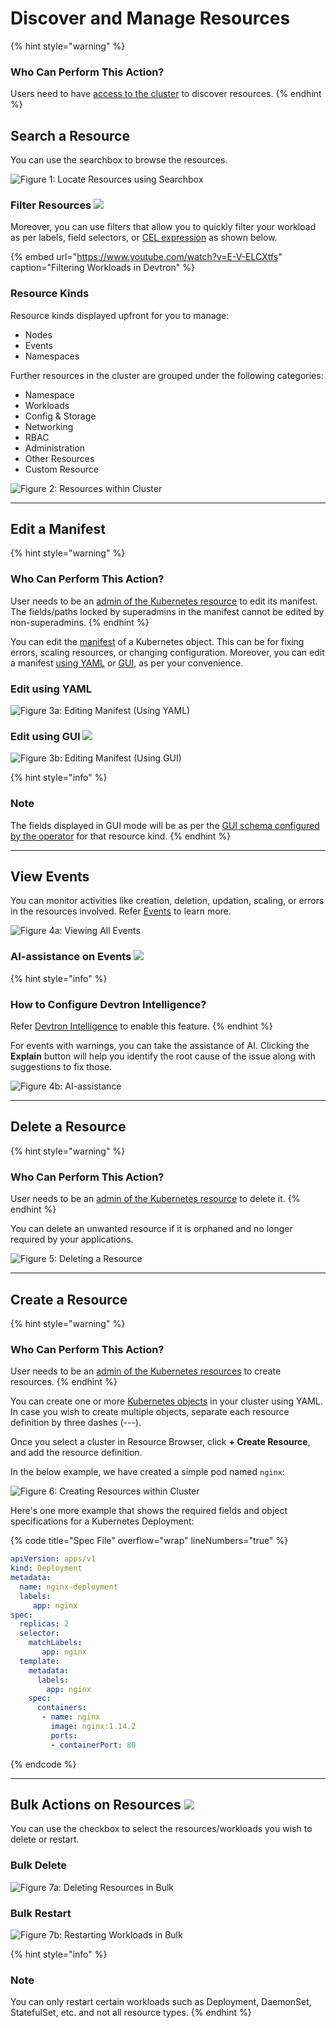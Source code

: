 # Discover and Manage Resources 

{% hint style="warning" %}
### Who Can Perform This Action?
Users need to have [access to the cluster](../global-configurations/authorization/user-access.md#kubernetes-resources-permissions) to discover resources.
{% endhint %}

## Search a Resource

You can use the searchbox to browse the resources.

![Figure 1: Locate Resources using Searchbox](https://devtron-public-asset.s3.us-east-2.amazonaws.com/images/kubernetes-resource-browser/discover-resource.gif)

### Filter Resources [![](https://devtron-public-asset.s3.us-east-2.amazonaws.com/images/elements/EnterpriseTag.svg)](https://devtron.ai/pricing)

Moreover, you can use filters that allow you to quickly filter your workload as per labels, field selectors, or [CEL expression](https://kubernetes.io/docs/reference/using-api/cel/) as shown below.

{% embed url="https://www.youtube.com/watch?v=E-V-ELCXtfs" caption="Filtering Workloads in Devtron" %}

### Resource Kinds

Resource kinds displayed upfront for you to manage:

* Nodes
* Events
* Namespaces

Further resources in the cluster are grouped under the following categories:

* Namespace
* Workloads
* Config & Storage
* Networking
* RBAC
* Administration
* Other Resources
* Custom Resource

![Figure 2: Resources within Cluster](https://devtron-public-asset.s3.us-east-2.amazonaws.com/images/kubernetes-resource-browser/resource-list-db.jpg)

---

## Edit a Manifest 

{% hint style="warning" %}
### Who Can Perform This Action?
User needs to be an [admin of the Kubernetes resource](../global-configurations/authorization/user-access.md#kubernetes-resources-permissions) to edit its manifest. The fields/paths locked by superadmins in the manifest cannot be edited by non-superadmins.
{% endhint %}

You can edit the [manifest](../../reference/glossary.md#manifest) of a Kubernetes object. This can be for fixing errors, scaling resources, or changing configuration. Moreover, you can edit a manifest [using YAML](#edit-using-yaml) or [GUI](#edit-using-gui), as per your convenience.

### Edit using YAML

![Figure 3a: Editing Manifest (Using YAML)](https://devtron-public-asset.s3.us-east-2.amazonaws.com/images/kubernetes-resource-browser/edit-live-manifest-yaml.gif)

### Edit using GUI [![](https://devtron-public-asset.s3.us-east-2.amazonaws.com/images/elements/EnterpriseTag.svg)](https://devtron.ai/pricing)

![Figure 3b: Editing Manifest (Using GUI)](https://devtron-public-asset.s3.us-east-2.amazonaws.com/images/kubernetes-resource-browser/edit-live-manifest-gui.gif)

{% hint style="info" %}
### Note
The fields displayed in GUI mode will be as per the [GUI schema configured by the operator](../operations/edit-manifest-schema.md) for that resource kind.
{% endhint %}

---

## View Events

You can monitor activities like creation, deletion, updation, scaling, or errors in the resources involved. Refer [Events](https://kubernetes.io/docs/reference/kubernetes-api/cluster-resources/event-v1/) to learn more.

![Figure 4a: Viewing All Events](https://devtron-public-asset.s3.us-east-2.amazonaws.com/images/kubernetes-resource-browser/events.gif)

### AI-assistance on Events [![](https://devtron-public-asset.s3.us-east-2.amazonaws.com/images/elements/EnterpriseTag.svg)](https://devtron.ai/pricing)

{% hint style="info" %}
### How to Configure Devtron Intelligence?
Refer [Devtron Intelligence](../devtron-intelligence.md) to enable this feature.
{% endhint %}

For events with warnings, you can take the assistance of AI. Clicking the **Explain** button will help you identify the root cause of the issue along with suggestions to fix those.

![Figure 4b: AI-assistance](https://devtron-public-asset.s3.us-east-2.amazonaws.com/images/kubernetes-resource-browser/ai-assist-eventfix.gif)

---

## Delete a Resource

{% hint style="warning" %}
### Who Can Perform This Action?
User needs to be an [admin of the Kubernetes resource](../global-configurations/authorization/user-access.md#kubernetes-resources-permissions) to delete it.
{% endhint %}

You can delete an unwanted resource if it is orphaned and no longer required by your applications.

![Figure 5: Deleting a Resource](https://devtron-public-asset.s3.us-east-2.amazonaws.com/images/kubernetes-resource-browser/delete.gif)

---

## Create a Resource

{% hint style="warning" %}
### Who Can Perform This Action?
User needs to be an [admin of the Kubernetes resources](../global-configurations/authorization/user-access.md#kubernetes-resources-permissions) to create resources.
{% endhint %}

You can create one or more [Kubernetes objects](../../reference/glossary.md#objects) in your cluster using YAML. In case you wish to create multiple objects, separate each resource definition by three dashes (---).

Once you select a cluster in Resource Browser, click **+ Create Resource**, and add the resource definition.  

In the below example, we have created a simple pod named `nginx`:

![Figure 6: Creating Resources within Cluster](https://devtron-public-asset.s3.us-east-2.amazonaws.com/images/kubernetes-resource-browser/create-resource.gif)

Here's one more example that shows the required fields and object specifications for a Kubernetes Deployment:

{% code title="Spec File" overflow="wrap" lineNumbers="true" %}
```yml
apiVersion: apps/v1
kind: Deployment
metadata:
  name: nginx-deployment
  labels: 
     app: nginx
spec:
  replicas: 2
  selector:
    matchLabels:
       app: nginx
  template:
    metadata:
      labels:
        app: nginx
    spec:
      containers:
       - name: nginx
         image: nginx:1.14.2
         ports:
         - containerPort: 80
```
{% endcode %}

---

## Bulk Actions on Resources [![](https://devtron-public-asset.s3.us-east-2.amazonaws.com/images/elements/EnterpriseTag.svg)](https://devtron.ai/pricing)

You can use the checkbox to select the resources/workloads you wish to delete or restart.

### Bulk Delete

![Figure 7a: Deleting Resources in Bulk](https://devtron-public-asset.s3.us-east-2.amazonaws.com/images/kubernetes-resource-browser/bulk-delete-resources.gif)

### Bulk Restart

![Figure 7b: Restarting Workloads in Bulk](https://devtron-public-asset.s3.us-east-2.amazonaws.com/images/kubernetes-resource-browser/bulk-restart-resources.gif)

{% hint style="info" %}
### Note
You can only restart certain workloads such as Deployment, DaemonSet, StatefulSet, etc. and not all resource types.
{% endhint %}